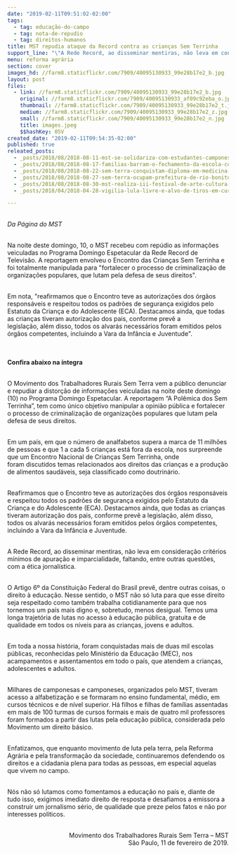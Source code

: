 ```yaml
---
date: "2019-02-11T09:51:02-02:00"
tags:
  - tag: educação-do-campo
  - tag: nota-de-repudio
  - tag: direitos-humanos
title: MST repudia ataque da Record contra as crianças Sem Terrinha
support_line: "\"A Rede Record, ao disseminar mentiras, não leva em consideração critérios mínimos de apuração e imparcialidade, faltando, entre outras questões, com a ética jornalística.\""
menu: reforma agrária
section: cover
images_hd: //farm8.staticflickr.com/7909/40095130933_99e28b17e2_b.jpg
layout: post
files:
  - link: //farm8.staticflickr.com/7909/40095130933_99e28b17e2_b.jpg
    original: //farm8.staticflickr.com/7909/40095130933_af09c92eba_o.jpg
    thumbnail: //farm8.staticflickr.com/7909/40095130933_99e28b17e2_t.jpg
    medium: //farm8.staticflickr.com/7909/40095130933_99e28b17e2_z.jpg
    small: //farm8.staticflickr.com/7909/40095130933_99e28b17e2_n.jpg
    title: images.jpeg
    $$hashKey: 05V
created_date: "2019-02-11T09:54:35-02:00"
published: true
releated_posts:
  - _posts/2018/08/2018-08-11-mst-se-solidariza-com-estudantes-camponeses-no-piaui.md
  - _posts/2018/08/2018-08-17-familias-barram-o-fechamento-da-escola-construindo-caminho.md
  - _posts/2018/08/2018-08-22-sem-terra-conquistam-diploma-em-medicina-veterinaria.md
  - _posts/2018/08/2018-08-27-sem-terra-ocupam-prefeitura-de-rio-bonito-e-reivindicam-melhorias-na-educacao.md
  - _posts/2018/08/2018-08-30-mst-realiza-iii-festival-de-arte-cultura-das-escolas-do-campo.md
  - _posts/2018/04/2018-04-28-vigilia-lula-livre-e-alvo-de-tiros-em-curitiba.md

---
```

<p><br />
<em>Da P&aacute;gina do MST&nbsp;</em></p>

<p><br />
Na noite deste domingo, 10, o MST recebeu com rep&uacute;dio as informa&ccedil;&otilde;es veiculadas no Programa Domingo Espetacular da Rede Record de Televis&atilde;o. A reportagem envolveu o Encontro das Crian&ccedil;as Sem Terrinha e foi totalmente manipulada para &quot;fortalecer o processo de criminaliza&ccedil;&atilde;o de organiza&ccedil;&otilde;es populares, que lutam pela defesa de seus direitos&quot;.</p>

<p><br />
Em nota, &quot;reafirmamos que o Encontro teve as autoriza&ccedil;&otilde;es dos &oacute;rg&atilde;os respons&aacute;veis e respeitou todos os padr&otilde;es de seguran&ccedil;a exigidos pelo Estatuto da Crian&ccedil;a e do Adolescente (ECA). Destacamos ainda, que todas as crian&ccedil;as tiveram autoriza&ccedil;&atilde;o dos pais, conforme prev&ecirc; a legisla&ccedil;&atilde;o,&nbsp;al&eacute;m disso, todos os alvar&aacute;s necess&aacute;rios foram emitidos pelos &oacute;rg&atilde;os competentes, incluindo a Vara da Inf&acirc;ncia e Juventude&quot;.</p>

<p><br />
<br />
<strong>Confira abaixo na &iacute;ntegra</strong></p>

<p><br />
O Movimento dos Trabalhadores Rurais Sem Terra vem a p&uacute;blico denunciar e repudiar a distor&ccedil;&atilde;o de informa&ccedil;&otilde;es veiculadas na noite deste domingo (10) no Programa Domingo Espetacular. A reportagem &ldquo;A Pol&ecirc;mica dos Sem Terrinha&rdquo;, tem como &uacute;nico objetivo manipular a opini&atilde;o p&uacute;blica e fortalecer o processo de criminaliza&ccedil;&atilde;o de organiza&ccedil;&otilde;es populares&nbsp;que lutam pela defesa de seus direitos.</p>

<p><br />
Em um pa&iacute;s, em que o n&uacute;mero de analfabetos supera a marca de 11 milh&otilde;es de pessoas e que 1 a cada 5 crian&ccedil;as est&aacute; fora da escola, nos surpreende que um Encontro Nacional de Crian&ccedil;as Sem Terrinha, onde foram&nbsp;discutidos temas relacionados aos direitos das crian&ccedil;as e&nbsp;a produ&ccedil;&atilde;o de alimentos&nbsp;saud&aacute;veis, seja classificado como doutrin&aacute;rio.&nbsp;</p>

<p><br />
Reafirmamos que o Encontro teve as autoriza&ccedil;&otilde;es dos &oacute;rg&atilde;os respons&aacute;veis e respeitou todos os padr&otilde;es de seguran&ccedil;a exigidos pelo Estatuto da Crian&ccedil;a e do Adolescente (ECA). Destacamos ainda, que todas as crian&ccedil;as tiveram autoriza&ccedil;&atilde;o dos pais, conforme prev&ecirc; a legisla&ccedil;&atilde;o,&nbsp;al&eacute;m disso, todos os alvar&aacute;s necess&aacute;rios foram emitidos pelos &oacute;rg&atilde;os competentes, incluindo a Vara da Inf&acirc;ncia e Juventude.</p>

<p><br />
A Rede Record, ao disseminar mentiras, n&atilde;o leva em considera&ccedil;&atilde;o crit&eacute;rios m&iacute;nimos de apura&ccedil;&atilde;o e imparcialidade, faltando, entre outras quest&otilde;es, com a &eacute;tica jornal&iacute;stica.</p>

<p><br />
O Artigo 6&ordm; da Constitui&ccedil;&atilde;o Federal do Brasil prev&ecirc;, dentre outras coisas, o direito &agrave; educa&ccedil;&atilde;o. Nesse sentido, o MST n&atilde;o s&oacute; luta para que esse direito seja respeitado como tamb&eacute;m trabalha cotidianamente para que nos tornemos um pa&iacute;s mais digno e, sobretudo, menos desigual. Temos uma longa trajet&oacute;ria de lutas no&nbsp;acesso &agrave; educa&ccedil;&atilde;o p&uacute;blica, gratuita e de qualidade em todos os n&iacute;veis para as crian&ccedil;as, jovens e adultos.</p>

<p><br />
Em toda a nossa hist&oacute;ria, foram conquistadas mais de duas&nbsp;mil escolas p&uacute;blicas, reconhecidas pelo Minist&eacute;rio da Educa&ccedil;&atilde;o (MEC), nos acampamentos e assentamentos em todo o pa&iacute;s, que atendem a crian&ccedil;as, adolescentes e adultos.</p>

<p><br />
Milhares de camponesas e camponeses, organizados pelo MST, tiveram acesso a alfabetiza&ccedil;&atilde;o e se formaram no ensino fundamental, m&eacute;dio, em cursos t&eacute;cnicos e de&nbsp;n&iacute;vel superior. H&aacute; filhos e filhas de fam&iacute;lias assentadas em mais de 100&nbsp;turmas de cursos formais e mais de quatro&nbsp;mil professores foram formados&nbsp;a partir das lutas pela educa&ccedil;&atilde;o p&uacute;blica, considerada pelo Movimento&nbsp;um direito b&aacute;sico.</p>

<p><br />
Enfatizamos, que enquanto movimento de luta pela terra, pela Reforma Agr&aacute;ria e pela transforma&ccedil;&atilde;o da sociedade, continuaremos defendendo os direitos e a cidadania plena para todas as pessoas, em especial aquelas que vivem no campo.</p>

<p><br />
N&oacute;s n&atilde;o s&oacute; lutamos como fomentamos a educa&ccedil;&atilde;o no pa&iacute;s e, diante de tudo isso, exigimos&nbsp;imediato direito de resposta&nbsp;e&nbsp;desafiamos a emissora a construir um jornalismo s&eacute;rio,&nbsp;de qualidade que preze pelos fatos e n&atilde;o por interesses pol&iacute;ticos.</p>

<p style="text-align: right;"><br />
Movimento dos Trabalhadores Rurais Sem Terra &ndash; MST<br />
S&atilde;o Paulo, 11 de fevereiro de 2019.</p>
